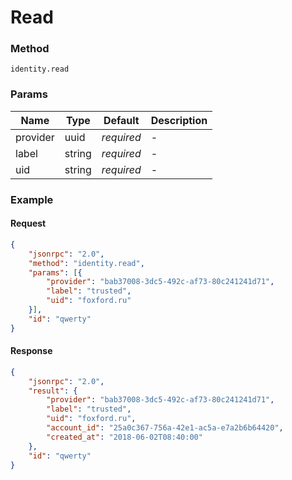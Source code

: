 # Read

### Method

```
identity.read
```

### Params

Name      | Type   | Default    | Description
--------- | ------ | ---------- | ------------------
provider  | uuid   | _required_ | -
label     | string | _required_ | -
uid       | string | _required_ | -

### Example

#### Request

```json
{
    "jsonrpc": "2.0",
    "method": "identity.read",
    "params": [{
        "provider": "bab37008-3dc5-492c-af73-80c241241d71",
        "label": "trusted",
        "uid": "foxford.ru"
    }],
    "id": "qwerty"
}
```

#### Response

```json
{
    "jsonrpc": "2.0",
    "result": {
        "provider": "bab37008-3dc5-492c-af73-80c241241d71",
        "label": "trusted",
        "uid": "foxford.ru",
        "account_id": "25a0c367-756a-42e1-ac5a-e7a2b6b64420",
        "created_at": "2018-06-02T08:40:00"
    },
    "id": "qwerty"
}
```
